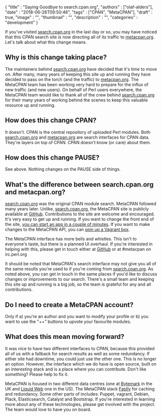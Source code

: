 
  {
    "title"       : "Saying Goodbye to search.cpan.org",
    "authors"     : ["olaf-alders"],
    "date"        : "2018-06-26T09:50:46",
    "tags"        : ["CPAN", "MetaCPAN"],
    "draft"       : true,
    "image"       : "",
    "thumbnail"   : "",
    "description" : "",
    "categories"  : "development"
  }

If you've visited [search.cpan.org](http://search.cpan.org) in the last day or
so, you may have noticed that this CPAN search site is now directing all of its
traffic to [metacpan.org](https://metacpan.org).  Let's talk about what this change
means.

## Why is this change taking place?

The maintainers behind [search.cpan.org](http://search.cpan.org) have decided
that it's time to move on.  After many, many years of keeping this site up and
running they have decided to pass on the torch (and the traffic) to
[metacpan.org](https://metacpan.org).  The MetaCPAN team has been working very
hard to prepare for the influx of new traffic (and new users).  On behalf of
Perl users everywhere, the MetaCPAN team would like to thank all of the crew
behind [search.cpan.org](http://search.cpan.org) for their many years of
working behind the scenes to keep this valuable resource up and running.

## How does this change CPAN?

It doesn't.  CPAN is the central repository of uploaded Perl modules.  Both
[search.cpan.org](http://search.cpan.org) and
[metacpan.org](https://metacpan.org) are search interfaces for CPAN data.
They're layers on top of CPAN.  CPAN doesn't know (or care) about them.

## How does this change PAUSE?

See above.  Nothing changes on the PAUSE side of things.

## What's the difference between search.cpan.org and metacpan.org?

[search.cpan.org](http://search.cpan.org) was the original CPAN module search.
MetaCPAN followed many years later.  Unlike,
[search.cpan.org](http://search.cpan.org), the MetaCPAN site is publicly
available at [GitHub](https://github.com/metacpan).  Contributions to the site
are welcome and encouraged.  It's very easy to get up and running.  If you want
to change the front end of the site, [you can start an app in a couple of
minutes](https://github.com/metacpan/metacpan-web/#installing-manually).  If
you want to make changes to the MetaCPAN API, you can [spin up a Vagrant
box](https://github.com/metacpan/metacpan-developer).

The MetaCPAN interface has more bells and whistles.  This isn't to everyone's
taste, but there is a planned UI overhaul.  If you're interested in helping
with this, please get in touch either at
[GitHub](https://github.com/metacpan/metacpan-web) or at #metacpan on
irc.perl.org

It should be noted that MetaCPAN's search interface may not give you all of the
same results you're used to if you're coming from
[search.cpan.org](http://search.cpan.org).  As noted above, you can get in
touch in the same places if you'd like to discuss changes or improvements to
our search.  There's a small team and keeping this site up and running is a big
job, so the team is grateful for any and all contributions.

## Do I need to create a MetaCPAN account?

Only if a) you're an author and you want to modify your profile or b) you want
to use the "++" buttons to upvote your favourite modules.

## What does this mean moving forward?

It was nice to have two different interfaces to CPAN, because this provided all
of us with a fallback for search results as well as some redundancy.  If either
site had downtime, you could just use the other one.  This is no longer an
option.  However, the interface which we do have is open source, built on an
interesting stack and is a place where you can contribute.  Don't like
something?  Please help to fix it.

MetaCPAN is housed in two different data centres (one at
[Bytemark](https://www.bytemark.co.uk/) in the UK and [Liquid
Web](https://www.liquidweb.com/) one in the US).  The MetaCPAN stack
[Fastly](https://fastly.com) for caching and redundancy.  Some other parts of
includes: Puppet, vagrant, Debian, Plack, Elasticsearch, Catalyst and
Bootstrap.  If you're interested in learning more about any of these
technologies, please get involved with the project.  The team would love to
have you on board.
